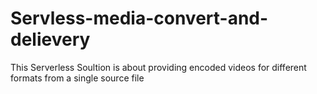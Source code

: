 # Servless-media-convert-and-delievery
This Serverless Soultion is about providing encoded videos for different formats from a single source file
